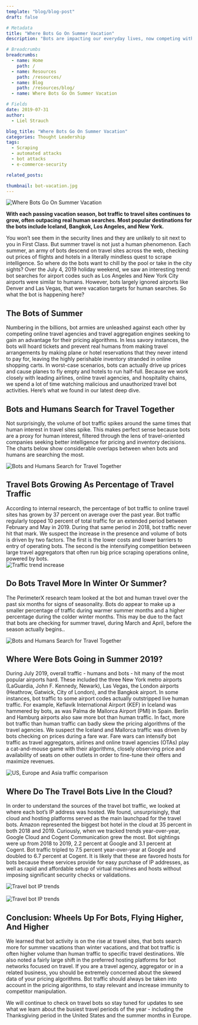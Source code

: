 ```yaml
---
template: "blog/blog-post"
draft: false

# Metadata
title: "Where Bots Go On Summer Vacation"
description: "Bots are impacting our everyday lives, now competing with us on our vacation searches. Online travel sites need to take into account bot traffic to provide accurate pricing and stay competitive. As bots continue to mimic human behavior, bot mitigation should top of mind for travel websites."

# Breadcrumbs
breadcrumbs:
  - name: Home
    path: /
  - name: Resources
    path: /resources/
  - name: Blog
    path: /resources/blog/
  - name: Where Bots Go On Summer Vacation

# Fields
date: 2019-07-31
author:
  - Liel Strauch

blog_title: "Where Bots Go On Summer Vacation"
categories: Thought Leadership
tags:
  - Scraping
  - automated attacks
  - bot attacks
  - e-commerce-security

related_posts:

thumbnail: bot-vacation.jpg
---
```


![Where Bots Go On Summer Vacation](/assets/images/blog/bots-vacation.jpg)<br>

**With each passing vacation season, bot traffic to travel sites continues to grow, often outpacing real human searches. Most popular destinations for the bots include Iceland, Bangkok, Los Angeles, and New York.**

You won’t see them in the security lines and they are unlikely to sit next to you in First Class. But summer travel is not just a human phenomenon. Each summer, an army of bots descend on travel sites across the web, checking out prices of flights and hotels in a literally mindless quest to scrape intelligence. So where do the bots want to chill by the pool or take in the city sights? Over the July 4, 2019 holiday weekend, we saw an interesting trend: bot searches for airport codes such as Los Angeles and New York City airports were similar to humans. However, bots largely ignored airports like Denver and Las Vegas, that were vacation targets for human searches. So what the bot is happening here?

## The Bots of Summer

Numbering in the billions, bot armies are unleashed against each other by competing online travel agencies and travel aggregation engines seeking to gain an advantage for their pricing algorithms. In less savory instances, the bots will hoard tickets and prevent real humans from making travel arrangements by making plane or hotel reservations that they never intend to pay for, leaving the highly perishable inventory stranded in online shopping carts. In worst-case scenarios, bots can actually drive up prices and cause planes to fly empty and hotels to run half-full. Because we work closely with leading airlines, online travel agencies, and hospitality chains, we spend a lot of time watching malicious and unauthorized travel bot activities. Here’s what we found in our latest deep dive.

## Bots and Humans Search for Travel Together

Not surprisingly, the volume of bot traffic spikes around the same times that human interest in travel sites spike. This makes perfect sense because bots are a proxy for human interest, filtered through the lens of travel-oriented companies seeking better intelligence for pricing and inventory decisions. The charts below show considerable overlaps between when bots and humans are searching the most.

![Bots and Humans Search for Travel Together](/assets/images/blog/bots-vacation/human-bots-traffic-overtime.jpg)<br>

## Travel Bots Growing As Percentage of Travel Traffic

According to internal research, the percentage of bot traffic to online travel sites has grown by 37 percent on average over the past year. Bot traffic regularly topped 10 percent of total traffic for an extended period between February and May in 2019. During that same period in 2018, bot traffic never hit that mark. We suspect the increase in the presence and volume of bots is driven by two factors. The first is the lower costs and lower barriers to entry of operating bots. The second is the intensifying competition between large travel aggregators that often run big price scraping operations online, powered by bots.  
![Traffic trend increase](/assets/images/blog/bots-vacation/bot-human-traffic-trend-increase.jpg)<br>

## Do Bots Travel More In Winter Or Summer?

The PerimeterX research team looked at the bot and human travel over the past six months for signs of seasonality. Bots do appear to make up a smaller percentage of traffic during warmer summer months and a higher percentage during the colder winter months. This may be due to the fact that bots are checking for summer travel, during March and April, before the season actually begins..

![Bots and Humans Search for Travel Together](/assets/images/blog/bots-vacation/bots-traffic-overtime.jpg)<br>

## Where Were Bots Going in Summer 2019?

During July 2019, overall traffic - humans and bots - hit many of the most popular airports hard. These included the three New York metro airports (LaGuardia, John F. Kennedy, Newark), Las Vegas, the London airports (Heathrow, Gatwick, City of London), and the Bangkok airport. In some instances, bot traffic to some airport codes actually outstripped live human traffic. For example, Keflavík International Airport (KEF) in Iceland was hammered by bots, as was Palma de Mallorca Airport (PMI) in Spain. Berlin and Hamburg airports also saw more bot than human traffic. In fact, more bot traffic than human traffic can badly skew the pricing algorithms of the travel agencies. We suspect the Iceland and Mallorca traffic was driven by bots checking on prices during a fare war. Fare wars can intensify bot traffic as travel aggregators, airlines and online travel agencies (OTAs) play a cat-and-mouse game with their algorithms, closely observing price and availability of seats on other outlets in order to fine-tune their offers and maximize revenues.

![US, Europe and Asia traffic comparison](/assets/images/blog/bots-vacation/us-europe-asia.jpg)<br>

## Where Do The Travel Bots Live In the Cloud?

In order to understand the sources of the travel bot traffic, we looked at where each bot’s IP address was hosted. We found, unsurprisingly, that cloud and hosting platforms served as the main launchpad for the travel bots. Amazon represented the biggest bot hotel in the cloud at 35 percent in both 2018 and 2019. Curiously, when we tracked trends year-over-year, Google Cloud and Cogent Communication grew the most. Bot sightings were up from 2018 to 2019, 2.2 percent at Google and 3.1 percent at Cogent. Bot traffic tripled to 7.5 percent year-over-year at Google and doubled to 6.7 percent at Cogent. It is likely that these are favored hosts for bots because these services provide for easy purchase of IP addresses, as well as rapid and affordable setup of virtual machines and hosts without imposing significant security checks or validations.

![Travel bot IP trends](/assets/images/blog/bots-vacation/traffic-trend-2018-pie.jpg)<br><br>
![Travel bot IP trends](/assets/images/blog/bots-vacation/traffic-trend-2019-pie.jpg)<br>

## Conclusion: Wheels Up For Bots, Flying Higher, And Higher

We learned that bot activity is on the rise at travel sites, that bots search more for summer vacations than winter vacations, and that bot traffic is often higher volume than human traffic to specific travel destinations. We also noted a fairly large shift in the preferred hosting platforms for bot networks focused on travel. If you are a travel agency, aggregator or in a related business, you should be extremely concerned about the skewed data of your pricing algorithms. Bot traffic should always be taken into account in the pricing algorithms, to stay relevant and increase immunity to competitor manipulation.

We will continue to check on travel bots so stay tuned for updates to see what we learn about the busiest travel periods of the year - including the Thanksgiving period in the United States and the summer months in Europe.

